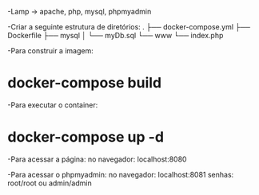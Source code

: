 -Lamp -> apache, php, mysql, phpmyadmin

-Criar a seguinte estrutura de diretórios:
.
├── docker-compose.yml
├── Dockerfile
├── mysql
│   └── myDb.sql
└── www
    └── index.php

-Para construir a imagem:
# docker-compose build

-Para executar o container:
# docker-compose up -d

-Para acessar a página:
no navegador: localhost:8080

-Para acessar o phpmyadmin:
no navegador: localhost:8081  senhas: root/root ou admin/admin
